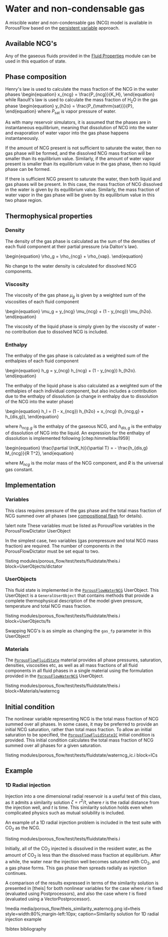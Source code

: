 # Water and non-condensable gas

A miscible water and non-condensable gas (NCG) model is available in PorousFlow based on the [persistent variable](/persistent_variables.md) approach.

## Available NCG's

Any of the gaseous fluids provided in the [Fluid Properties](/fluid_properties/index.md) module
can be used in this equation of state.

## Phase composition

Henry's law is used to calculate the mass fraction of the NCG in the water phases
\begin{equation}
x_{ncg} = \frac{P_{ncg}}{K_H},
\end{equation}
while Raoult's law is used to calculate the mass fraction of H$_2$O in the gas phase
\begin{equation}
y_{h2o} = \frac{P_{\mathrm{sat}}}{P},
\end{equation}
where $P_{\mathrm{sat}}$ is vapor pressure of water.

As with many reservoir simulators, it is assumed that the phases are in instantaneous
equilibrium, meaning that dissolution of NCG into the water and evaporation of water
vapor into the gas phase happens instantaneously.

If the amount of NCG present is not sufficient to saturate the water, then no gas
phase will be formed, and the dissolved NCG mass fraction will be smaller than its
equilibrium value. Similarly, if the amount of water vapor present is smaller than its
equilibrium value in the gas phase, then no liquid phase can be formed.

If there is sufficient NCG present to saturate the water, then both liquid and gas
phases will be present. In this case, the mass fraction of NCG dissolved in the water
is given by its equilibrium value. Similarly, the mass fraction of water vapor in the
gas phase will be given by its equilibrium value in this two phase region.

## Thermophysical properties

### Density

The density of the gas phase is calculated as the sum of the densities of each fluid
component at their partial pressure (via Dalton's law).

\begin{equation}
\rho_g = \rho_{ncg} + \rho_{vap}.
\end{equation}

No change to the water density is
calculated for dissolved NCG components.

### Viscosity

The viscosity of the gas phase $\mu_g$ is given by a weighted sum of the viscosities of each
fluid component

\begin{equation}
\mu_g = y_{ncg} \mu_{ncg} + (1 - y_{ncg}) \mu_{h2o}.
\end{equation}

The viscosity of the liquid phase is simply given by the viscosity of water - no contribution
due to dissolved NCG is included.

### Enthalpy

The enthalpy of the gas phase is calculated as a weighted sum of the enthalpies of each
fluid component

\begin{equation}
h_g = y_{ncg} h_{ncg} + (1 - y_{ncg}) h_{h2o}.
\end{equation}

The enthalpy of the liquid phase is also calculated as a weighted sum of the enthalpies
of each individual component, but also includes a contribution due to the enthalpy of
dissolution (a change in enthalpy due to dissolution of the NCG into the water phase)

\begin{equation}
h_l = (1 - x_{ncg}) h_{h2o} + x_{ncg} (h_{ncg,g} + h_{dis,g}),
\end{equation}

where $h_{ncg,g}$ is the enthalpy of the gaseous NCG, and $h_{dis,g}$ is the enthalpy of
dissolution of NCG into the liquid. An expression for the enthalpy of dissolution is
implemented following [citep:himmelblau1959]

\begin{equation}
\frac{\partial \ln(K_h)}{\partial T} = - \frac{h_{dis,g} M_{ncg}}{R T^2},
\end{equation}

where $M_{ncg}$ is the molar mass of the NCG component, and $R$ is the universal
gas constant.

## Implementation

### Variables

This class requires pressure of the gas phase and the total mass fraction of NCG summed over all
phases (see [compositional flash](/compositional_flash.md) for details).

!alert note
These variables must be listed as PorousFlow variables in the PorousFlowDictator UserObject

In the simplest case, two variables (gas porepressure and total NCG mass fraction) are required. The number of components in the PorousFlowDictator must be set equal to two.

!listing modules/porous_flow/test/tests/fluidstate/theis.i block=UserObjects/dictator

### UserObjects

This fluid state is implemented in the [`PorousFlowWaterNCG`](/PorousFlowWaterNCG.md)
UserObject. This UserObject is a `GeneralUserObject` that contains methods that provide a
complete thermophysical description of the model given pressure, temperature and total NCG
mass fraction.

!listing modules/porous_flow/test/tests/fluidstate/theis.i block=UserObjects/fs

Swapping NCG's is as simple as changing the `gas_fp` parameter in this UserObject!

### Materials

The [`PorousFlowFluidState`](/PorousFlowFluidState.md) material provides all phase pressures, saturation, densities, viscosities etc, as well as all mass fractions of all fluid components in all fluid phases in a single material using the formulation provided in the [`PorousFlowWaterNCG`](/PorousFlowWaterNCG.md) UserObject.

!listing modules/porous_flow/test/tests/fluidstate/theis.i block=Materials/waterncg

## Initial condition

The nonlinear variable representing NCG is the total mass fraction of NCG summed over
all phases. In some cases, it may be preferred to provide an initial NCG saturation, rather
than total mass fraction. To allow an initial saturation to be specified, the
[`PorousFlowFluidStateIC`](/PorousFlowFluidStateIC.md) initial
condition is provided. This initial condition calculates the total mass fraction of NCG
summed over all phases for a given saturation.

!listing modules/porous_flow/test/tests/fluidstate/waterncg_ic.i block=ICs

## Example

### 1D Radial injection

Injection into a one dimensional radial reservoir is a useful test of this class, as it
admits a similarity solution $\zeta = r^2/t$, where $r$ is the radial distance from the
injection well, and $t$ is time. This similarity solution holds even when complicated physics
such as mutual solubility is included.

An example of a 1D radial injection problem is included in the test suite with CO$_2$ as the
NCG.

!listing modules/porous_flow/test/tests/fluidstate/theis.i

Initially, all of the CO$_2$ injected is dissolved in the resident water, as the amount
of CO$_2$ is less than the dissolved mass fraction at equilibrium. After a while, the
water near the injection well becomes saturated with CO$_2$, and a gas phase forms. This
gas phase then spreads radially as injection continues.

A comparison of the results expressed in terms of the similarity solution is presented in
[theis] for both nonlinear variables for the case where $r$ is fixed (evaluated using
Postprocessors), and also the case where $t$ is fixed (evaluated using a VectorPostprocessor).

!media media/porous_flow/theis_similarity_waterncg.png
       id=theis
       style=width:80%;margin-left:10px;
       caption=Similarity solution for 1D radial injection example

!bibtex bibliography
